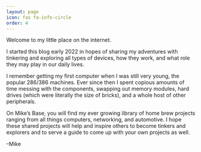 ```yaml
---
layout: page
icon: fas fa-info-circle
order: 4
---
```



Welcome to my little place on the internet.

I started this blog early 2022 in hopes of sharing my adventures with tinkering and exploring all types of devices, how they work, and what role they may play in our daily lives.

I remember getting my first computer when I was still very young, the popular 286/386 machines. Ever since then I spent copious amounts of time messing with the components, swapping out memory modules, hard drives (which were literally the size of bricks), and a whole host of other peripherals.

On Mike’s Base, you will find my ever growing library of home brew projects ranging from all things computers, networking, and automotive. I hope these shared projects will help and inspire others to become tinkers and explorers and to serve a guide to come up with your own projects as well.

–Mike
